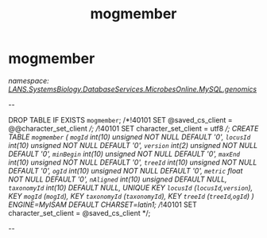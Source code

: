 ﻿---
title: mogmember
---

# mogmember
_namespace: [LANS.SystemsBiology.DatabaseServices.MicrobesOnline.MySQL.genomics](N-LANS.SystemsBiology.DatabaseServices.MicrobesOnline.MySQL.genomics.html)_

--
 
 DROP TABLE IF EXISTS `mogmember`;
 /*!40101 SET @saved_cs_client = @@character_set_client */;
 /*!40101 SET character_set_client = utf8 */;
 CREATE TABLE `mogmember` (
 `mogId` int(10) unsigned NOT NULL DEFAULT '0',
 `locusId` int(10) unsigned NOT NULL DEFAULT '0',
 `version` int(2) unsigned NOT NULL DEFAULT '0',
 `minBegin` int(10) unsigned NOT NULL DEFAULT '0',
 `maxEnd` int(10) unsigned NOT NULL DEFAULT '0',
 `treeId` int(10) unsigned NOT NULL DEFAULT '0',
 `ogId` int(10) unsigned NOT NULL DEFAULT '0',
 `metric` float NOT NULL DEFAULT '0',
 `nAligned` int(10) unsigned DEFAULT NULL,
 `taxonomyId` int(10) DEFAULT NULL,
 UNIQUE KEY `locusId` (`locusId`,`version`),
 KEY `mogId` (`mogId`),
 KEY `taxonomyId` (`taxonomyId`),
 KEY `treeId` (`treeId`,`ogId`)
 ) ENGINE=MyISAM DEFAULT CHARSET=latin1;
 /*!40101 SET character_set_client = @saved_cs_client */;
 
 --




